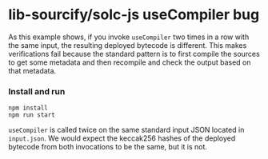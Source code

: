 # lib-sourcify/solc-js useCompiler bug
As this example shows, if you invoke `useCompiler` two times in a row with the same input, the resulting deployed bytecode is different. This makes verifications fail because the standard pattern is to first compile the sources to get some metadata and then recompile and check the output based on that metadata.

### Install and run
```
npm install
npm run start
```
`useCompiler` is called twice on the same standard input JSON located in `input.json`. We would expect the keccak256 hashes of the deployed bytecode from both invocations to be the same, but it is not.
